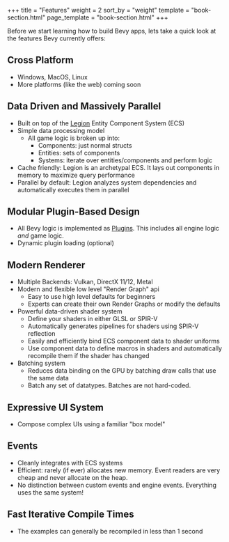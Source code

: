 +++
title = "Features"
weight = 2
sort_by = "weight"
template = "book-section.html"
page_template = "book-section.html"
+++

Before we start learning how to build Bevy apps, lets take a quick look at the features Bevy currently offers:

## Cross Platform

* Windows, MacOS, Linux
* More platforms (like the web) coming soon

## Data Driven and Massively Parallel

* Built on top of the <a href="https://github.com/TomGillen/legion" target="_blank">Legion</a> Entity Component System (ECS)
* Simple data processing model
    * All game logic is broken up into:
        * Components: just normal structs
        * Entities: sets of components
        * Systems: iterate over entities/components and perform logic
* Cache friendly: Legion is an archetypal ECS. It lays out components in memory to maximize query performance
* Parallel by default: Legion analyzes system dependencies and automatically executes them in parallel

## Modular Plugin-Based Design

* All Bevy logic is implemented as [Plugins](/learn/book/apps/plugins). This includes all engine logic _and_ game logic.
* Dynamic plugin loading (optional)

## Modern Renderer

* Multiple Backends: Vulkan, DirectX 11/12, Metal
* Modern and flexible low level "Render Graph" api
    * Easy to use high level defaults for beginners 
    * Experts can create their own Render Graphs or modify the defaults
* Powerful data-driven shader system
    * Define your shaders in either GLSL or SPIR-V
    * Automatically generates pipelines for shaders using SPIR-V reflection
    * Easily and efficiently bind ECS component data to shader uniforms
    * Use component data to define macros in shaders and automatically recompile them if the shader has changed
* Batching system
    * Reduces data binding on the GPU by batching draw calls that use the same data
    * Batch any set of datatypes. Batches are not hard-coded.

## Expressive UI System

* Compose complex UIs using a familiar "box model" 

## Events

* Cleanly integrates with ECS systems
* Efficient: rarely (if ever) allocates new memory. Event readers are very cheap and never allocate on the heap. 
* No distinction between custom events and engine events. Everything uses the same system!

## Fast Iterative Compile Times

* The examples can generally be recompiled in less than 1 second